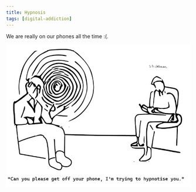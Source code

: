 ```yaml
---
title: Hypnosis
tags: [digital-addiction]
---
```


We are really on our phones all the time :(.

![Alt text](image_16.png)
